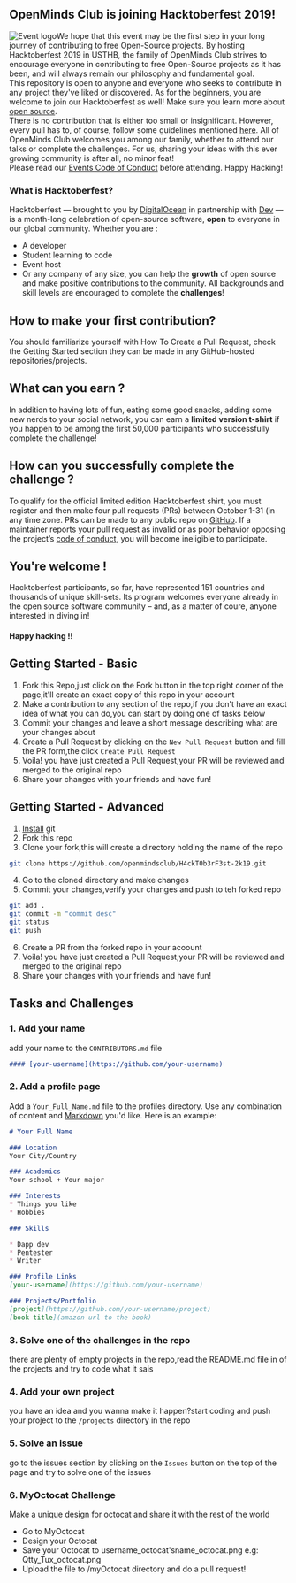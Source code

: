 ## OpenMinds Club is joining Hacktoberfest 2019! ##

![Event logo](https://www.pixenli.com/image/eNnSurAg)
​
We hope that this event may be the first step in your long journey of contributing to free Open-Source projects.
By hosting Hacktoberfest 2019 in USTHB, the family of OpenMinds Club strives to encourage everyone in contributing to free Open-Source projects as it has been, and will always remain our philosophy and fundamental goal.<br/> This repository is open to anyone and everyone who seeks to contribute in any project they've liked or discovered. As for the beginners, you are welcome to join our Hacktoberfest as well! Make sure you learn more about [open source](https://github.com/open-source).<br/>
There is no contribution that is either too small or insignificant. However, every pull has to, of course, follow some guidelines mentioned [here](https://hacktoberfest.digitalocean.com/details#quality-standards). All of OpenMinds Club welcomes you among our family, whether to attend our talks or complete the challenges. For us, sharing your ideas with this ever growing community is after all, no minor feat!<br/>
  Please read our [Events Code of Conduct](https://docs.google.com/document/d/1gFKOhyUqMZzrZcbq8A_TpO5x9J9HK6agv70awCH8pyI/edit) before attending.
  Happy Hacking!

### What is Hacktoberfest? ###
Hacktoberfest — brought to you by [DigitalOcean](https://www.digitalocean.com/) in partnership with [Dev](https://dev.to/) — is a month-long celebration of open-source software, **open** to everyone in our global community.
Whether you are :<br/>
* A developer
* Student learning to code
* Event host
* Or any company of any size,
you can help the **growth** of open source and make positive contributions to the community. All backgrounds and skill levels are encouraged to complete the **challenges**!
​
## How to make your first contribution?
You should familiarize yourself with How To Create a Pull Request, check the Getting Started section they can be made in any GitHub-hosted repositories/projects.
​
## What can you earn ?
In addition to having lots of fun, eating some good snacks, adding some new nerds to your social network, you can earn a **limited version t-shirt** if you happen to be among the first 50,000 participants who successfully complete the challenge!
​
## How can you successfully complete the challenge ?
To qualify for the official limited edition Hacktoberfest shirt, you must register and then make four pull requests (PRs) between October 1-31 (in any time zone. PRs can be made to any public repo on [GitHub](https://github.com/). If a maintainer reports your pull request as invalid or as poor behavior opposing the project’s [code of conduct](https://docs.google.com/document/d/1gFKOhyUqMZzrZcbq8A_TpO5x9J9HK6agv70awCH8pyI/edit), you will become ineligible to participate.
​
## You're welcome !
Hacktoberfest participants, so far, have represented 151 countries and thousands of unique skill-sets. Its program welcomes everyone already in the open source software community – and, as a matter of coure, anyone interested in diving in!
​
#### Happy hacking !!

## Getting Started - Basic
1. Fork this Repo,just click on the Fork button in the top right corner of the page,it'll create an exact copy of this repo in your account
2. Make a contribution to any section of the repo,if you don't have an exact idea of what you can do,you can start by doing one of tasks below
3. Commit your changes and leave a short message describing what are your changes about
4. Create a Pull Request by clicking on the `New Pull Request` button and fill the PR form,the click `Create Pull Request`
5. Voila! you have just created a Pull Request,your PR will be reviewed and merged to the original repo
6. Share your changes with your friends and have fun!

## Getting Started - Advanced
1. [Install](https://git-scm.com) git
2. Fork this repo
3. Clone your fork,this will create a directory holding the name of the repo
``` bash
git clone https://github.com/openmindsclub/H4ckT0b3rF3st-2k19.git
```
4. Go to the cloned directory and make changes
5. Commit your changes,verify your changes and push to teh forked repo
``` bash
git add .
git commit -m "commit desc"
git status
git push
``` 
6. Create a PR from the forked repo in your acoount
7. Voila! you have just created a Pull Request,your PR will be reviewed and merged to the original repo
8. Share your changes with your friends and have fun!

## Tasks and Challenges

### 1. Add your name
add your name to the `CONTRIBUTORS.md` file
``` markdown
#### [your-username](https://github.com/your-username)
``` 
### 2. Add a profile page
Add a `Your_Full_Name.md` file to the profiles directory. Use any combination of content and [Markdown](https://guides.github.com/features/mastering-markdown/) you'd like. Here is an example:
```markdown
# Your Full Name

### Location
Your City/Country

### Academics
Your school + Your major

### Interests
* Things you like
* Hobbies

### Skills

* Dapp dev
* Pentester
* Writer

### Profile Links
[your-username](https://github.com/your-username)

### Projects/Portfolio
[project](https://github.com/your-username/project)
[book title](amazon url to the book)
```

### 3. Solve one of the challenges in the repo
there are plenty of empty projects in the repo,read the README.md file in of the projects and try to code what it sais

### 4. Add your own project
you have an idea and you wanna make it happen?start coding and push your project to the `/projects` directory in the repo

### 5. Solve an issue
go to the issues section by clicking on the `Issues` button on the top of the page and try to solve one of the issues

### 6. MyOctocat Challenge
Make a unique design for octocat and share it with the rest of the world
* Go to MyOctocat
* Design your Octocat
* Save your Octocat to username_octocat'sname_octocat.png e.g: Qtty_Tux_octocat.png
* Upload the file to /myOctocat directory and do a pull request!

